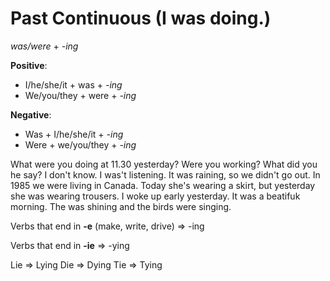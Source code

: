 # Past Continuous (I was doing.)

*was/were* + *-ing*

**Positive**:

- I/he/she/it + was + *-ing*
- We/you/they + were + *-ing*

**Negative**:

- Was + I/he/she/it + *-ing*
- Were + we/you/they + *-ing*

What were you doing at 11.30 yesterday? Were you working?
What did you he say? I don't know. I was't listening.
It was raining, so we didn't go out.
In 1985 we were living in Canada.
Today she's wearing a skirt, but yesterday she was wearing trousers.
I woke up early yesterday. It was a beatifuk morning. The was shining and the birds were singing.

Verbs that end in **-e** (make, write, drive) => -ing

Verbs that end in **-ie** => -ying

Lie => Lying
Die => Dying
Tie => Tying
